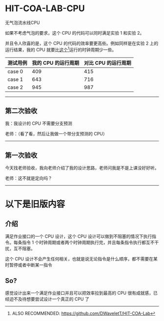 # HIT-COA-LAB-CPU

无气泡流水线CPU

如果不考虑气泡的要求，这个 CPU 的代码可以同时满足实验 1 和实验 2。

并且令人欣喜的是，这个 CPU 的代码的效率要更高些。例如同样是在实验 2 上的运行结果，我的 CPU 就要比[这个](https://github.com/DWaveletT/HIT-COA-Lab)[^1]运行的时钟周期少一些。

[^1]: ALSO RECOMMENDED: https://github.com/DWaveletT/HIT-COA-Lab

<!--- 帮我弄个4*3的表格 --->

| 测试用例 | 我的 CPU 的运行周期 | 对比 CPU 的运行周期 |
| ---- | ---- | -------- |
| case 0 | 409 | 415 |
| case 1 | 643 | 716 |
| case 2 | 945 | 987 |


---


## 第二次验收

我：我设计的 CPU 不需要分支预测

老师：（看了看，然后让我做一个带分支预测的 CPU）

---

## 第一次验收

今天找老师验收，我向老师介绍了我的设计思路，老师问我是不是上课没好好听。

老师：这不就是定向吗？

---

# 以下是旧版内容

## 介绍

满足作业接口的一个 CPU 设计，这个 CPU 设计可以做到不阻塞的情况下执行指令。每条指令 1 个时钟周期或者两个时钟周期执行完，并且每条指令执行都互不干扰，互不阻塞。

这个 CPU 设计不会产生任何相关，也就是说无论指令是什么顺序，都不需要在某时暂停或者中断某一指令

## So?

感觉设计出来一个满足作业接口并且可以把效率拉到最高的 CPU 很有成就感，已经迫不及待想要尝试设计一个真正的 CPU 了
